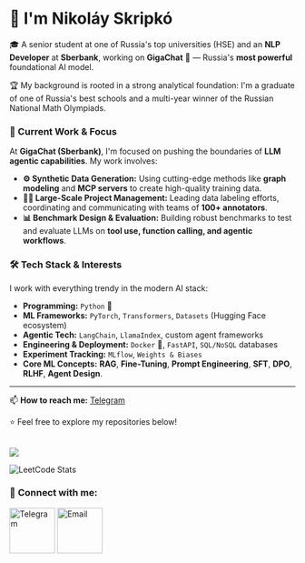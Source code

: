 # 👋 I'm Nikoláy Skripkó

🎓 A senior student at one of Russia's top universities (HSE) and an **NLP Developer** at **Sberbank**, working on **GigaChat** 🤖 — Russia's **most powerful** foundational AI model.

🏆 My background is rooted in a strong analytical foundation: I'm a graduate of one of Russia's best schools and a multi-year winner of the Russian National Math Olympiads.

### 🔧 Current Work & Focus

At **GigaChat (Sberbank)**, I'm focused on pushing the boundaries of **LLM agentic capabilities**. My work involves:
- **⚙️ Synthetic Data Generation:** Using cutting-edge methods like **graph modeling** and **MCP servers** to create high-quality training data.
- **👨‍💼 Large-Scale Project Management:** Leading data labeling efforts, coordinating and communicating with teams of **100+ annotators**.
- **📊 Benchmark Design & Evaluation:** Building robust benchmarks to test and evaluate LLMs on **tool use, function calling, and agentic workflows**.

### 🛠️ Tech Stack & Interests

I work with everything trendy in the modern AI stack:
- **Programming:** `Python` 🐍
- **ML Frameworks:** `PyTorch`, `Transformers`, `Datasets` (Hugging Face ecosystem)
- **Agentic Tech:** `LangChain`, `LlamaIndex`, custom agent frameworks
- **Engineering & Deployment:** `Docker` 🐳, `FastAPI`, `SQL/NoSQL` databases
- **Experiment Tracking:** `MLflow`, `Weights & Biases`
- **Core ML Concepts:** **RAG**, **Fine-Tuning**, **Prompt Engineering**, **SFT**, **DPO**, **RLHF**, **Agent Design**.

---

📫 **How to reach me:** [Telegram](https://t.me/nskripko)

⭐️ Feel free to explore my repositories below!

<p align="left">
    <a href="https://github.com/skripkon">
    </a>
    <br/>
    <a href="https://github.com/skripkon">
        <img src="https://github-stats-alpha.vercel.app/api?username=skripkon&cc=22272e&tc=37BCF6&ic=fff&bc=0000">
    </a>
</p>

![LeetCode Stats](https://leetcard.jacoblin.cool/skripko)

### 🔗 **Connect with me:**

<div align="left" style="padding-bottom: 20 px;">
    <a href="https://t.me/nskripko" target="blank"><img align="center" src="https://upload.wikimedia.org/wikipedia/commons/thumb/8/82/Telegram_logo.svg/1024px-Telegram_logo.svg.png" alt="Telegram" height="80" width="80" /></a>
    <a href="mailto:nskripko@icloud.com" target="blank"><img align="center" src="https://upload.wikimedia.org/wikipedia/commons/thumb/7/7e/Gmail_icon_%282020%29.svg/1280px-Gmail_icon_%282020%29.svg.png" alt="Email" height="80" width="80" /></a>
</div>
